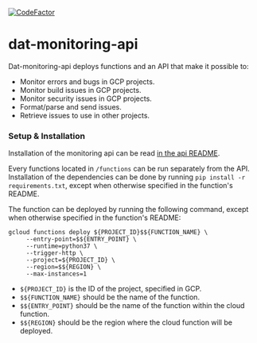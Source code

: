 [![CodeFactor](https://www.codefactor.io/repository/github/vwt-digital/dat-monitoring-api/badge)](https://www.codefactor.io/repository/github/vwt-digital/dat-monitoring-api)
# dat-monitoring-api
Dat-monitoring-api deploys functions and an API that make it possible to:
- Monitor errors and bugs in GCP projects.
- Monitor build issues in GCP projects.
- Monitor security issues in GCP projects.
- Format/parse and send issues.
- Retrieve issues to use in other projects.

### Setup & Installation
Installation of the monitoring api can be read [in the api README](https://github.com/vwt-digital/dat-monitoring-api/tree/master/api_server#usage).

Every functions located in `/functions` can be run separately from the API. Installation of the dependencies can be done by running `pip install -r requirements.txt`, except when otherwise specified in the function's README.

The function can be deployed by running the following command, except when otherwise specified in the function's README:
```
gcloud functions deploy ${PROJECT_ID}$${FUNCTION_NAME} \
     --entry-point=$${ENTRY_POINT} \
     --runtime=python37 \
     --trigger-http \
     --project=${PROJECT_ID} \
     --region=$${REGION} \
     --max-instances=1
```
* `${PROJECT_ID}` is the ID of the project, specified in GCP.
* `$${FUNCTION_NAME}` should be the name of the function.
* `$${ENTRY_POINT}` should be the name of the function within the cloud function.
* `$${REGION}` should be the region where the cloud function will be deployed.
